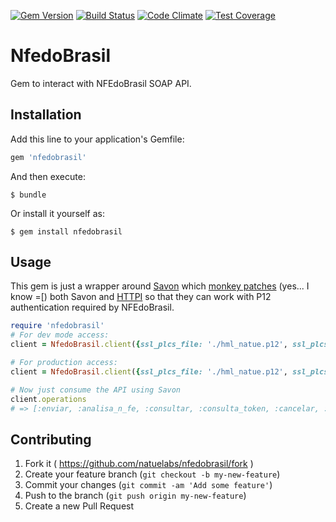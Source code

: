 [![Gem Version](https://badge.fury.io/rb/nfedobrasil.svg)](http://badge.fury.io/rb/nfedobrasil)
[![Build Status](https://travis-ci.org/natuelabs/nfedobrasil.svg?branch=master)](https://travis-ci.org/natuelabs/nfedobrasil)
[![Code Climate](https://codeclimate.com/github/natuelabs/nfedobrasil/badges/gpa.svg)](https://codeclimate.com/github/natuelabs/nfedobrasil)
[![Test Coverage](https://codeclimate.com/github/natuelabs/nfedobrasil/badges/coverage.svg)](https://codeclimate.com/github/natuelabs/nfedobrasil/coverage)

# NfedoBrasil

Gem to interact with NFEdoBrasil SOAP API.

## Installation

Add this line to your application's Gemfile:

```ruby
gem 'nfedobrasil'
```

And then execute:

    $ bundle

Or install it yourself as:

    $ gem install nfedobrasil

## Usage

This gem is just a wrapper around [Savon](http://savonrb.com/) which [monkey
patches](https://en.wikipedia.org/wiki/Monkey_patch) (yes... I know =[) both Savon and
[HTTPI](http://httpirb.com/) so that they can work with P12 authentication
required by NFEdoBrasil.

```ruby
require 'nfedobrasil'
# For dev mode access:
client = NfedoBrasil.client({ssl_plcs_file: './hml_natue.p12', ssl_plcs_password: 'y7bYntT3F'}, true)

# For production access:
client = NfedoBrasil.client({ssl_plcs_file: './hml_natue.p12', ssl_plcs_password: 'y7bYntT3F'})

# Now just consume the API using Savon
client.operations
# => [:enviar, :analisa_n_fe, :consultar, :consulta_token, :cancelar, :carta_correcao, :inutilizar, :consultar_cadastro_sefaz, :consultar_nota_sefaz, :status_servico, :retorna_danfe, :retorna_chaves, :retorna_xmls, :insere_emissor, :insere_armazenamento, :existe_emissor, :existe_armazenamento]
```

## Contributing

1. Fork it ( https://github.com/natuelabs/nfedobrasil/fork )
2. Create your feature branch (`git checkout -b my-new-feature`)
3. Commit your changes (`git commit -am 'Add some feature'`)
4. Push to the branch (`git push origin my-new-feature`)
5. Create a new Pull Request
